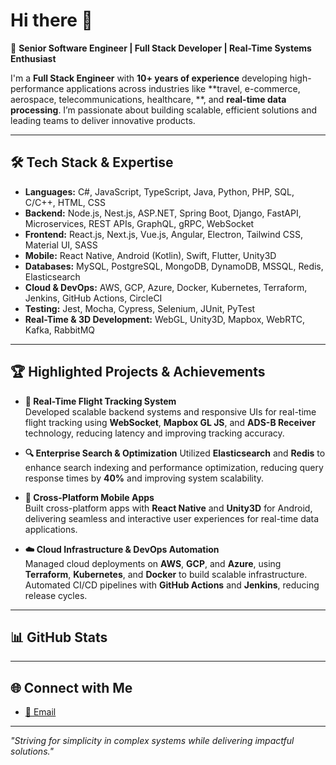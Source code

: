 # Hi there 👋

🚀 **Senior Software Engineer | Full Stack Developer | Real-Time Systems Enthusiast**

I'm a **Full Stack Engineer** with **10+ years of experience** developing high-performance applications across industries like **travel, e-commerce, aerospace, telecommunications, healthcare, **, and **real-time data processing**. I’m passionate about building scalable, efficient solutions and leading teams to deliver innovative products.

---

## 🛠️ **Tech Stack & Expertise**

- **Languages:** C#, JavaScript, TypeScript, Java, Python, PHP, SQL, C/C++, HTML, CSS  
- **Backend:** Node.js, Nest.js, ASP.NET, Spring Boot, Django, FastAPI, Microservices, REST APIs, GraphQL, gRPC, WebSocket  
- **Frontend:** React.js, Next.js, Vue.js, Angular, Electron, Tailwind CSS, Material UI, SASS  
- **Mobile:** React Native, Android (Kotlin), Swift, Flutter, Unity3D  
- **Databases:** MySQL, PostgreSQL, MongoDB, DynamoDB, MSSQL, Redis, Elasticsearch  
- **Cloud & DevOps:** AWS, GCP, Azure, Docker, Kubernetes, Terraform, Jenkins, GitHub Actions, CircleCI  
- **Testing:** Jest, Mocha, Cypress, Selenium, JUnit, PyTest  
- **Real-Time & 3D Development:** WebGL, Unity3D, Mapbox, WebRTC, Kafka, RabbitMQ  

---

## 🏆 **Highlighted Projects & Achievements**

- **📡 Real-Time Flight Tracking System**  
  Developed scalable backend systems and responsive UIs for real-time flight tracking using **WebSocket**, **Mapbox GL JS**, and **ADS-B Receiver** technology, reducing latency and improving tracking accuracy.

- **🔍 Enterprise Search & Optimization**
  Utilized **Elasticsearch** and **Redis** to enhance search indexing and performance optimization, reducing query response times by **40%** and improving system scalability.

- **📱 Cross-Platform Mobile Apps**  
  Built cross-platform apps with **React Native** and **Unity3D** for Android, delivering seamless and interactive user experiences for real-time data applications.

- **☁️ Cloud Infrastructure & DevOps Automation**  
  Managed cloud deployments on **AWS**, **GCP**, and **Azure**, using **Terraform**, **Kubernetes**, and **Docker** to build scalable infrastructure. Automated CI/CD pipelines with **GitHub Actions** and **Jenkins**, reducing release cycles.

---

## 📊 **GitHub Stats**

---

## 🌐 **Connect with Me**

- [📧 Email](mailto:junio475869@gmail.com)  

---

*"Striving for simplicity in complex systems while delivering impactful solutions."*
